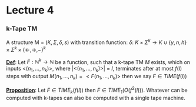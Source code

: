 # Lecture 4

### k-Tape TM

A structure M = $(K, \Sigma, \delta, s)$ with transition function: $\delta$: $K \times \Sigma^k \rightarrow K \cup \{y, n, h\} \times \Sigma^k \times \{\leftarrow, \rightarrow, -\}^k$

<u>**Def**</u>: Let $F: \mathbb{N}^k \rightarrow \mathbb{N}$ be a function, such that a k-tape TM $M$ exists, which on inputs <($n_1, ..., n_k$)>, where |<($n_1, ..., n_k$)>| = $l$, terminates after at most $f(l)$ steps with output $M(n_1, ..., n_k) = <F(n_1, ..., n_k)>$ then we say $F \in TIME(f(l))$

<u>**Proposition**</u>: Let $F \in TIME_k(f(l))$ then $F \in TIME_1(O(f^2(l)))$. Whatever can be computed with k-tapes can also be computed with a single tape machine.
